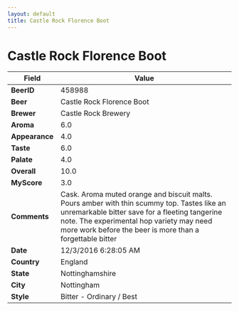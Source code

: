 ```yaml
---
layout: default
title: Castle Rock Florence Boot 
---
```


# Castle Rock Florence Boot 

| Field         | Value     |
|---------------|-----------|
| **BeerID** | 458988 |
| **Beer** | Castle Rock Florence Boot  |
| **Brewer** | Castle Rock Brewery |
| **Aroma** | 6.0 |
| **Appearance** | 4.0 |
| **Taste** | 6.0 |
| **Palate** | 4.0 |
| **Overall** | 10.0 |
| **MyScore** | 3.0 |
| **Comments** | Cask. Aroma muted orange and biscuit malts. Pours amber with thin scummy top. Tastes like an unremarkable bitter save for a fleeting tangerine note. The experimental hop variety may need more work before the beer is more than a forgettable bitter |
| **Date** | 12/3/2016 6:28:05 AM |
| **Country** | England |
| **State** | Nottinghamshire |
| **City** | Nottingham |
| **Style** | Bitter - Ordinary / Best |
